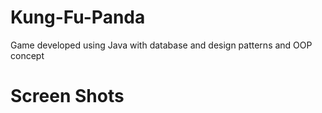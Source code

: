 # Kung-Fu-Panda
Game developed using Java with database and design patterns and OOP concept
# Screen Shots

